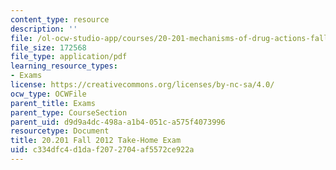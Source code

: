 ```yaml
---
content_type: resource
description: ''
file: /ol-ocw-studio-app/courses/20-201-mechanisms-of-drug-actions-fall-2013/c334dfc4d1daf2072704af5572ce922a_MIT20_201F13_2012_Quiz.pdf
file_size: 172568
file_type: application/pdf
learning_resource_types:
- Exams
license: https://creativecommons.org/licenses/by-nc-sa/4.0/
ocw_type: OCWFile
parent_title: Exams
parent_type: CourseSection
parent_uid: d9d9a4dc-498a-a1b4-051c-a575f4073996
resourcetype: Document
title: 20.201 Fall 2012 Take-Home Exam
uid: c334dfc4-d1da-f207-2704-af5572ce922a
---
```

